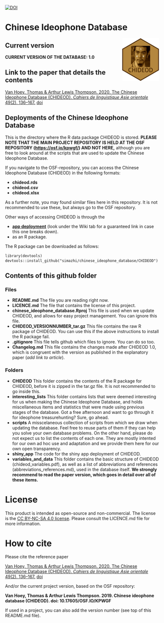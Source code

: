 [![DOI](https://zenodo.org/badge/166169099.svg)](https://zenodo.org/badge/latestdoi/166169099)

# Chinese Ideophone Database

<img src='https://github.com/simazhi/chinese_ideophone_database/blob/master/badge/logo.png' align="right" height="139" />

## Current version

**CURRENT VERSION OF THE DATABASE: 1.0**

## Link to the paper that details the contents


[Van Hoey, Thomas & Arthur Lewis Thompson. 2020. The Chinese Ideophone Database (CHIDEOD). *Cahiers de linguistique Asie orientale* 49(2). 136–167.](https://brill.com/view/journals/clao/49/2/article-p136_2.xml) [doi](https://doi.org/10.1163/19606028-bja10006)



## Deployments of the Chinese Ideophone Database

This is the directory where the R data package CHIDEOD is stored.
**PLEASE NOTE THAT THE MAIN PROJECT REPOSITORY IS HELD AT THE OSF REPOSITORY (https://osf.io/kpwgf/) AND NOT HERE,** although you are free to look around at the scripts that are used to update the Chinese Ideophone Database.

If you navigate to the OSF-repository, you can access the Chinese Ideophone Database (CHIDEOD) in the following formats:

* **chideod.rds**
* **chideod.csv**
* **chideod.xlsx**

As a further note, you may found similar files here in this repository. It is not recommended to use these, but always go to the OSF repository.

Other ways of accessing CHIDEOD is through the 

* **[app deployment](https://simazhi.shinyapps.io/chideod_appversion/)** (look under the Wiki tab for a guaranteed link in case this one breaks down).
* as an R package.

The R package can be downloaded as follows:

```
library(devtools)
devtools::install_github("simazhi/chinese_ideophone_database/CHIDEOD")
```

## Contents of this github folder

### Files

* __README.md__ The file you are reading right now.
* __LICENCE.md__ The file that contains the license of this project.
* __chinese_ideophone_database.Rproj__ This file is used when we update CHIDEOD, and allows for easy project management. You can ignore this file.
* __CHIDEOD_VERSIONNUMBER_tar.gz__ This file contains the raw R package of CHIDEOD. You can use this if the above instructions to install the R package fail.
* __.gitignore__ This file tells github which files to ignore. You can do so too.
* __Changelog.md__ This file contains the changes made after CHIDEOD 1.0, which is congruent with the version as published in the explanatory paper (*add link to article*).

### Folders

* __CHIDEOD__ This folder contains the contents of the R package for CHIDEOD, before it is zipped in the tar.gz file. It is not recommended to go inside this.
* __interesting_lists__ This folder contains lists that were deemed interesting for us when making the Chinese Ideophone Database, and holds miscellaneous items and statistics that were made using previous stages of the database. Got a free afternoon and want to go through it for ideophone treasurehunting? Sure, go ahead.
* __scripts__ A misscelaneous collection of scripts from which we draw when updating the database. Feel free to reuse parts of them if they can help you solve your own database problems. On the other hand, please do not expect us to list the contents of each one. They are mostly intented for our own ad hoc use and adaptation and we provide them here for our own open transparency.
* __shiny_app__ The code for the shiny app deployment of CHIDEOD.
* __variables_and_data__ This folder contains the basic structure of CHIDEOD (chideod_variables.pdf), as well as a list of abbreviations and references (abbreviations_references.md), used in the database itself. **We strongly recommend to read the paper version, which goes in detail over all of these items.**

# License

This product is intended as open-source and non-commercial.
The license is the [CC BY-NC-SA 4.0 license](https://creativecommons.org/licenses/by-nc-sa/4.0/). 
Please consult the LICENCE.md file for more information.

# How to cite

Please cite the reference paper

[Van Hoey, Thomas & Arthur Lewis Thompson. 2020. The Chinese Ideophone Database (CHIDEOD). *Cahiers de linguistique Asie orientale* 49(2). 136–167.](https://brill.com/view/journals/clao/49/2/article-p136_2.xml) [doi](https://doi.org/10.1163/19606028-bja10006)

And/or the current project version, based on the OSF repository:

**Van Hoey, Thomas & Arthur Lewis Thompson. 2019. Chinese ideophone database (CHIDEOD). doi: 10.17605/OSF.IO/KPWGF**

If used in a project, you can also add the version number (see top of this README.md file).


